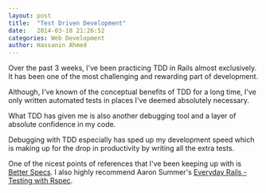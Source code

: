 ```yaml
---
layout: post
title:  "Test Driven Development"
date:   2014-03-18 21:26:52
categories: Web Development
author: Hassanin Ahmed
---
```

Over the past 3 weeks, I've been practicing TDD in Rails almost exclusively. It has been one of the most challenging and rewarding part of development.

Although, I've known of the conceptual benefits of TDD for a long time, I've only written automated tests in places I've deemed absolutely necessary.

What TDD has given me is also another debugging tool and a layer of absolute confidence in my code.

Debugging with TDD especially has sped up my development speed which is making up for the drop in productivity by writing all the extra tests.

One of the nicest points of references that I've been keeping up with is <a href="http://betterspecs.org/">Better Specs</a>. I also highly recommend Aaron Summer's <a href="https://leanpub.com/everydayrailsrspec">Everyday Rails - Testing with Rspec</a>.